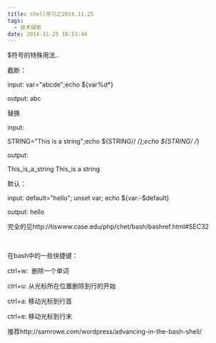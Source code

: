 ```yaml
---
title: shell学习之2014.11.25
tags:
  - 技术探索
date: 2014-11-25 18:53:44
---
```


$符号的特殊用法..

截断：

input: var="abcde";echo ${var%d*}

output: abc

替换

input:

STRING="This is a string";echo ${STRING// /_};echo ${STRING/ /_}

output:

This_is_a_string
This_is a string

默认：

input: default="hello"; unset var; echo ${var:-$default}

output: hello

完全的见http://tiswww.case.edu/php/chet/bash/bashref.html#SEC32

&nbsp;

在bash中的一些快捷键：

ctrl+w:  删除一个单词

ctrl+u: 从光标所在位置删除到行的开始

ctrl+a: 移动光标到行首

ctrl+e: 移动光标到行末

推荐http://samrowe.com/wordpress/advancing-in-the-bash-shell/

&nbsp;
